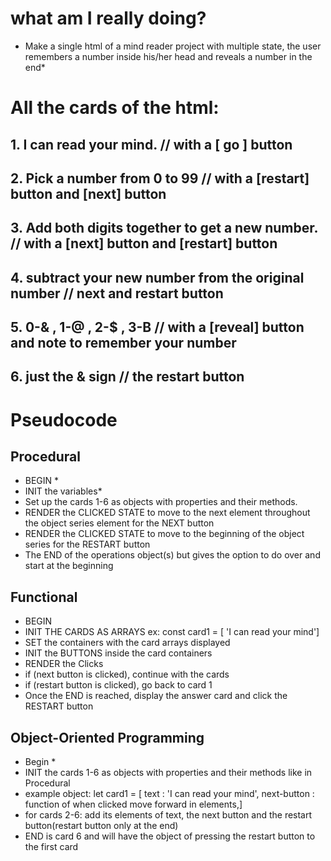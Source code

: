 # what am I really doing? #

* Make a single html of a mind reader project with multiple state, the user remembers a number inside his/her head and reveals a number in the end*

# All the cards of the html: #
## 1. I can read your mind. // with a [ go ] button ##
## 2. Pick a number from 0 to 99 // with a [restart] button and [next] button ## 
## 3. Add both digits together to get a new number. // with a [next] button and [restart] button ## 
## 4. subtract your new number from the original number // next and restart button ##
## 5. 0-& , 1-@ , 2-$ , 3-B // with a [reveal] button and note to remember your number ##
## 6. just the & sign // the restart button ##

# Pseudocode #
## Procedural ##
* BEGIN *
* INIT the variables*
* Set up the cards 1-6 as objects with properties and their methods.
* RENDER the CLICKED STATE to move to the next element throughout the object series element for the NEXT button
* RENDER the CLICKED STATE to move to the beginning of the object series for the RESTART button
* The END of the operations object(s) but gives the option to do over and start at the beginning
## Functional 
* BEGIN
* INIT THE CARDS AS ARRAYS ex: const card1 = [ 'I can read your mind']
* SET the containers with the card arrays displayed
* INIT the BUTTONS inside the card containers
* RENDER the Clicks
*  if (next button is clicked), continue with the cards
*  if (restart button is clicked), go back to card 1 
*  Once the END is reached, display the answer card and click the RESTART button

## Object-Oriented Programming
* Begin *
* INIT the cards 1-6 as objects with properties and their methods like in Procedural
* example object: let card1 = [ text : 'I can read your mind', next-button : function of when clicked move forward in elements,]
* for cards 2-6: add its elements of text, the next button and the restart button(restart button only at the end)
* END is card 6 and will have the object of pressing the restart button to the first card
